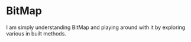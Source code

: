# BitMap
I am simply understanding BitMap and playing around with it by exploring various in built methods.

